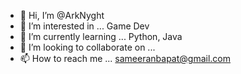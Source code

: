 - 👋 Hi, I’m @ArkNyght
- 👀 I’m interested in ... Game Dev
- 🌱 I’m currently learning ... Python, Java
- 💞️ I’m looking to collaborate on ...
- 📫 How to reach me ... sameeranbapat@gmail.com

<!---
ArkNyght/ArkNyght is a ✨ special ✨ repository because its `README.md` (this file) appears on your GitHub profile.
You can click the Preview link to take a look at your changes.
--->
